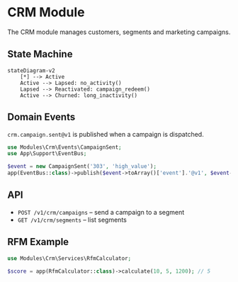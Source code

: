 # CRM Module

The CRM module manages customers, segments and marketing campaigns.

## State Machine

```mermaid
stateDiagram-v2
    [*] --> Active
    Active --> Lapsed: no_activity()
    Lapsed --> Reactivated: campaign_redeem()
    Active --> Churned: long_inactivity()
```

## Domain Events

`crm.campaign.sent@v1` is published when a campaign is dispatched.

```php
use Modules\Crm\Events\CampaignSent;
use App\Support\EventBus;

$event = new CampaignSent('303', 'high_value');
app(EventBus::class)->publish($event->toArray()['event'].'@v1', $event->toArray()['data']);
```

## API

- `POST /v1/crm/campaigns` – send a campaign to a segment
- `GET /v1/crm/segments` – list segments

## RFM Example

```php
use Modules\Crm\Services\RfmCalculator;

$score = app(RfmCalculator::class)->calculate(10, 5, 1200); // 5
```
